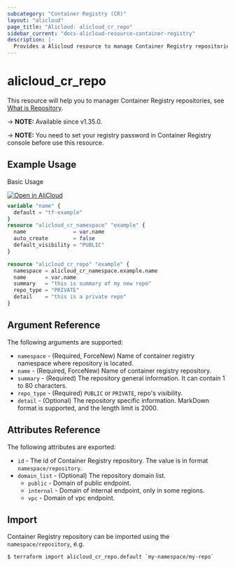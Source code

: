 ```yaml
---
subcategory: "Container Registry (CR)"
layout: "alicloud"
page_title: "Alicloud: alicloud_cr_repo"
sidebar_current: "docs-alicloud-resource-container-registry"
description: |-
  Provides a Alicloud resource to manage Container Registry repositories.
---
```


# alicloud_cr_repo

This resource will help you to manager Container Registry repositories, see [What is Repository](https://www.alibabacloud.com/help/en/acr/developer-reference/api-cr-2018-12-01-createrepository).

-> **NOTE:** Available since v1.35.0.

-> **NOTE:** You need to set your registry password in Container Registry console before use this resource.

## Example Usage

Basic Usage

<div style="display: block;margin-bottom: 40px;"><div class="oics-button" style="float: right;position: absolute;margin-bottom: 10px;">
  <a href="https://api.aliyun.com/api-tools/terraform?resource=alicloud_cr_repo&exampleId=66143ff3-6401-6e09-6a57-3f418c99598dd77bf76d&activeTab=example&spm=docs.r.cr_repo.0.66143ff364&intl_lang=EN_US" target="_blank">
    <img alt="Open in AliCloud" src="https://img.alicdn.com/imgextra/i1/O1CN01hjjqXv1uYUlY56FyX_!!6000000006049-55-tps-254-36.svg" style="max-height: 44px; max-width: 100%;">
  </a>
</div></div>

```terraform
variable "name" {
  default = "tf-example"
}
resource "alicloud_cr_namespace" "example" {
  name               = var.name
  auto_create        = false
  default_visibility = "PUBLIC"
}

resource "alicloud_cr_repo" "example" {
  namespace = alicloud_cr_namespace.example.name
  name      = var.name
  summary   = "this is summary of my new repo"
  repo_type = "PRIVATE"
  detail    = "this is a private repo"
}
```

## Argument Reference

The following arguments are supported:

* `namespace` - (Required, ForceNew) Name of container registry namespace where repository is located.
* `name` - (Required, ForceNew) Name of container registry repository.
* `summary` - (Required) The repository general information. It can contain 1 to 80 characters.
* `repo_type` - (Required) `PUBLIC` or `PRIVATE`, repo's visibility.
* `detail` - (Optional) The repository specific information. MarkDown format is supported, and the length limit is 2000.

## Attributes Reference

The following attributes are exported:

* `id` - The id of Container Registry repository. The value is in format `namespace/repository`.
* `domain_list` - (Optional) The repository domain list.
  * `public` - Domain of public endpoint.
  * `internal` - Domain of internal endpoint, only in some regions.
  * `vpc` - Domain of vpc endpoint.

## Import

Container Registry repository can be imported using the `namespace/repository`, e.g.

```shell
$ terraform import alicloud_cr_repo.default `my-namespace/my-repo`
```
